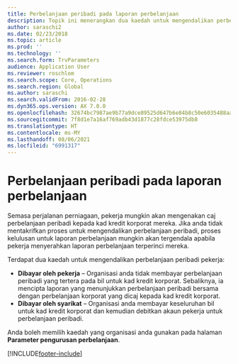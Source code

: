 ```yaml
---
title: Perbelanjaan peribadi pada laporan perbelanjaan
description: Topik ini menerangkan dua kaedah untuk mengendalikan perbelanjaan peribadi pekerja dalam Microsoft Dynamics 365 Finance.
author: saraschi2
ms.date: 02/23/2018
ms.topic: article
ms.prod: ''
ms.technology: ''
ms.search.form: TrvParameters
audience: Application User
ms.reviewer: roschlom
ms.search.scope: Core, Operations
ms.search.region: Global
ms.author: saraschi
ms.search.validFrom: 2016-02-28
ms.dyn365.ops.version: AX 7.0.0
ms.openlocfilehash: 32674bc7987ae9b77a9dce89525d647b6e84b8c50e6035488aafdb6a5dec1642
ms.sourcegitcommit: 7f8d1e7a16af769adb43d1877c28fdce53975db8
ms.translationtype: HT
ms.contentlocale: ms-MY
ms.lasthandoff: 08/06/2021
ms.locfileid: "6991317"
---
```

# <a name="personal-expenses-on-an-expense-report"></a>Perbelanjaan peribadi pada laporan perbelanjaan

Semasa perjalanan perniagaan, pekerja mungkin akan mengenakan caj perbelanjaan peribadi kepada kad kredit korporat mereka. Jika anda tidak mentakrifkan proses untuk mengendalikan perbelanjaan peribadi, proses kelulusan untuk laporan perbelanjaan mungkin akan tergendala apabila pekerja menyerahkan laporan perbelanjaan terperinci mereka. 

Terdapat dua kaedah untuk mengendalikan perbelanjaan peribadi pekerja:

- **Dibayar oleh pekerja** – Organisasi anda tidak membayar perbelanjaan peribadi yang tertera pada bil untuk kad kredit korporat. Sebaliknya, ia mencipta laporan yang menunjukkan perbelanjaan peribadi bersama dengan perbelanjaan korporat yang dicaj kepada kad kredit korporat.
- **Dibayar oleh syarikat** – Organisasi anda membayar keseluruhan bil untuk kad kredit korporat dan kemudian debitkan akaun pekerja untuk perbelanjaan peribadi.

Anda boleh memilih kaedah yang organisasi anda gunakan pada halaman **Parameter pengurusan perbelanjaan**.


[!INCLUDE[footer-include](../includes/footer-banner.md)]